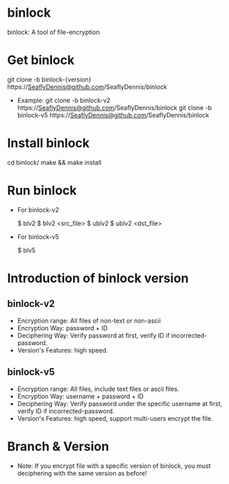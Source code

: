 # binlock
binlock: A tool of file-encryption

# Get binlock

  git clone -b binlock-{version} https://SeaflyDennis@github.com/SeaflyDennis/binlock
- Example:
  git clone -b binlock-v2 https://SeaflyDennis@github.com/SeaflyDennis/binlock
  git clone -b binlock-v5 https://SeaflyDennis@github.com/SeaflyDennis/binlock

# Install binlock

  cd binlock/
  make && make install

# Run binlock

- For binlock-v2

  $ blv2
  $ blv2 <src_file> <password> <id>
  $ ublv2
  $ ublv2 <dst_file>
  
- For binlock-v5

  $ blv5

# Introduction of binlock version

## binlock-v2

- Encryption range: All files of non-text or non-ascii
- Encryption Way: password + ID
- Deciphering Way: Verify password at first, verify ID if incorrected-password.
- Version's Features: high speed.

## binlock-v5

- Encryption range: All files, include text files or ascii files.
- Encryption Way: username + password + ID
- Deciphering Way: Verify password under the specific username at first, verify ID if incorrected-password.
- Version's Features: high speed, support multi-users encrypt the file.

# Branch & Version

- Note: If you encrypt file with a specific version of binlock, you must deciphering with the same version as before!
